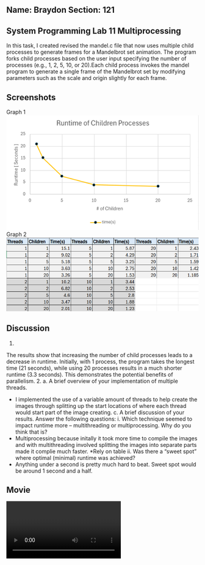 ## Name: Braydon Section: 121

## System Programming Lab 11 Multiprocessing

In this task, I created revised the mandel.c file that now uses multiple child processes to generate frames for a Mandelbrot set animation. The program forks child processes based on the user input specifying the number of processes (e.g., 1, 2, 5, 10, or 20).Each child process invokes the mandel program to generate a single frame of the Mandelbrot set by modifying parameters such as the scale and origin slightly for each frame.

## Screenshots
Graph 1
![Data 1](image.png)
Graph 2 
![Data 2](image2.png)


## Discussion
1.
The results show that increasing the number of child processes leads to a decrease in runtime. Initially, with 1 process, the program takes the longest time (21 seconds), while using 20 processes results in a much shorter runtime (3.3 seconds). This demonstrates the potential benefits of parallelism.
2.
a. A brief overview of your implementation of multiple threads.
- I implemented the use of a variable amount of threads to help create the images through splitting up the start locations of where each thread would start part of the image creating.
c. A brief discussion of your results. Answer the following questions:
i. Which technique seemed to impact runtime more – multithreading or multiprocessing. Why do
you think that is?
- Multiprocessing because initally it took more time to compile the images and with multithreading involved splitting the images into separate parts made it complie much faster. *Rely on table
ii. Was there a “sweet spot” where optimal (minimal) runtime was achieved?
- Anything under a second is pretty much hard to beat. Sweet spot would be around 1 second and a half. 

## Movie

![Movie](mandel.mpg)

